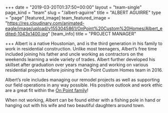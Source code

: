+++
date = "2019-03-20T01:37:50+00:00"
layout = "team-single"
page_kind = "team"
slug = "/albert-aguirre"
title = "ALBERT AGUIRRE"
type = "page"
[featured_image]
team_featured_image = "https://res.cloudinary.com/animated-eagle/image/upload/v1553045861/OnPoint%20Custom%20Homes/Albert_edited-1043x1400.jpg"
[team_info]
title = "PROJECT MANAGER"

+++
Albert is a native Houstonian, and is the third generation in his family to work in residential construction. Unlike most teenagers, Albert’s free time included joining his father and uncle working as contractors on the weekends learning a wide variety of trades. Albert further developed his skillset after graduation over years managing and working on various residential projects before joining the On Point Custom Homes team in 2016.

Albert’s role includes managing our remodel projects as well as supporting our field operations in any way possible. His positive outlook and work ethic are a great fit within the [On Point family](https://onpointcustomhomes.com/about-us/)!

When not working, Albert can be found either with a fishing pole in hand or hanging out with his wife and two beautiful daughters around town.